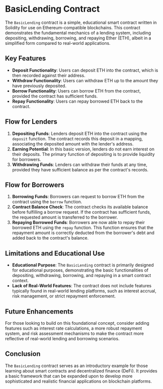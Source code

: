 # BasicLending Contract

The `BasicLending` contract is a simple, educational smart contract written in Solidity for use on Ethereum-compatible blockchains. This contract demonstrates the fundamental mechanics of a lending system, including depositing, withdrawing, borrowing, and repaying Ether (ETH), albeit in a simplified form compared to real-world applications.

## Key Features

- **Deposit Functionality**: Users can deposit ETH into the contract, which is then recorded against their address.
- **Withdraw Functionality**: Users can withdraw ETH up to the amount they have previously deposited.
- **Borrow Functionality**: Users can borrow ETH from the contract, provided the contract has sufficient funds.
- **Repay Functionality**: Users can repay borrowed ETH back to the contract.

## Flow for Lenders

1. **Depositing Funds**: Lenders deposit ETH into the contract using the `deposit` function. The contract records this deposit in a mapping, associating the deposited amount with the lender's address.
2. **Earning Potential**: In this basic version, lenders do not earn interest on their deposits. The primary function of depositing is to provide liquidity for borrowers.
3. **Withdrawing Funds**: Lenders can withdraw their funds at any time, provided they have sufficient balance as per the contract's records.

## Flow for Borrowers

1. **Borrowing Funds**: Borrowers can request to borrow ETH from the contract using the `borrow` function.
2. **Contract Balance Check**: The contract checks its available balance before fulfilling a borrow request. If the contract has sufficient funds, the requested amount is transferred to the borrower.
3. **Repaying Borrowed Funds**: Borrowers are now able to repay their borrowed ETH using the `repay` function. This function ensures that the repayment amount is correctly deducted from the borrower's debt and added back to the contract's balance.

## Limitations and Educational Use

- **Educational Purpose**: The `BasicLending` contract is primarily designed for educational purposes, demonstrating the basic functionalities of depositing, withdrawing, borrowing, and repaying in a smart contract context.
- **Lack of Real-World Features**: The contract does not include features typically found in real-world lending platforms, such as interest accrual, risk management, or strict repayment enforcement.

## Future Enhancements

For those looking to build on this foundational concept, consider adding features such as interest rate calculations, a more robust repayment system, and risk assessment mechanisms to make the contract more reflective of real-world lending and borrowing scenarios.

## Conclusion

The `BasicLending` contract serves as an introductory example for those learning about smart contracts and decentralized finance (DeFi). It provides a basic framework that can be expanded upon to develop more sophisticated and realistic financial applications on blockchain platforms.
